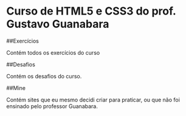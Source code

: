 # Curso de HTML5 e CSS3 do prof. Gustavo Guanabara

##Exercícios

Contém todos os exercícios do curso

##Desafios

Contém os desafios do curso.

##Mine

Contém sites que eu mesmo decidi criar para praticar, ou que não foi ensinado pelo professor Guanabara.
